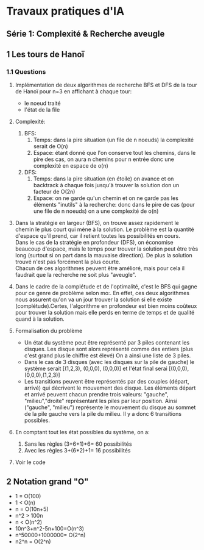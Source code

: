 Travaux pratiques d'IA
======================

## Série 1: Complexité & Recherche aveugle

## 1 Les tours de Hanoï

### 1.1 Questions
1. Implémentation de deux algorithmes de recherche BFS et DFS de la tour de Hanoï pour n=3 en affichant à chaque tour:
 	* le noeud traité
	* l'état de la file
2. Complexité:
	1. BFS:
		1. Temps: dans la pire situation (un file de n noeuds) la complexité serait de O(n)
		2. Espace: étant donné que l'on conserve tout les chemins, dans le pire des cas, on aura n chemins pour n entrée donc une complexité en espace de o(n)
	2. DFS:
		1. Temps: dans la pire situation (en étoile) on avance et on backtrack à chaque fois jusqu'à trouver la solution don un facteur de O(2n)
		2. Espace: on ne garde qu'un chemin et on ne garde pas les éléments "inutils" à la recherche: donc dans le pire de cas (pour une file de n noeuds) on a une complexité de o(n)

3. Dans la stratégie en largeur (BFS), on trouve assez rapidement le chemin le plus court qui mène à la solution. Le problème est la quantité d'espace qu'il prend, car il retient toutes les possibilités en cours.  
Dans le cas de la stratégie en profondeur (DFS), on économise beaucoup d'espace, mais le temps pour trouver la solution peut être très long (surtout si on part dans la mauvaise direction). De plus la solution trouvé n'est pas forcément la plus courte.  
Chacun de ces algorithmes peuvent être amélioré, mais pour cela il faudrait que la recherche ne soit plus "aveugle".

4. Dans le cadre de la complétude et de l'optimalité, c'est le BFS qui gagne pour ce genre de problème selon mo:. En effet, ces deux algorithmes nous assurent qu'on va un jour trouver la solution si elle existe (complétude).Certes, l'algorithme en profondeur est bien moins coûteux pour trouver la solution mais elle perds en terme de temps et de qualité quand à la solution.

5. Formalisation du problème  
	* Un état du système peut être représenté par 3 piles contenant les disques. Les disque sont alors représenté comme des entiers (plus c'est grand plus le chiffre est élevé) On a ainsi une liste de 3 piles.   
	* Dans le cas de 3 disques (avec les disques sur la pile de gauche) le système serait [(1,2,3), (0,0,0), (0,0,0)] et l'état final serai [(0,0,0),(0,0,0),(1,2,3)]  
	* Les transitions peuvent être représentés par des couples (départ, arrivé) qui décrivent le mouvement des disque. Les éléments départ et arrivé peuvent chacun prendre trois valeurs: "gauche", "milieu","droite" représentant les piles par leur position. Ainsi ("gauche", "milieu") représente le mouvement du disque au sommet de la pile gauche vers la pile du milieu. Il y a donc 6 transitions possibles.  
6. En comptant tout les état possibles du système, on a:  
	1. Sans les règles (3+6+1)*6= 60 possibilités  
	2. Avec les règles 3+(6*2)+1= 16 possibilités  
7. Voir le code  



## 2 Notation grand "O"
* 1 = O(100)
* 1 < O(n)
* n = O(10n+5)
* n^2 > 100n
* n < O(n^2)
* 10n^3+n^2-5n+100=O(n^3)
* n^50000+1000000= O(2^n)
* n2^n = O(2^n)

